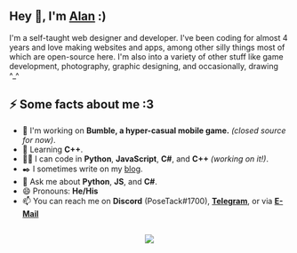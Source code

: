 <!--<h1 align = "center">
  <img src="title.svg" alt="Alan Varghese">
</h1>-->

## Hey 👋, I'm [Alan](http://alanvarghese.me/) :)

I'm a self-taught web designer and developer. I've been coding for almost 4 years and love making websites and apps, among other silly things most of which are open-source here. I'm also into a variety of other stuff like game development, photography, graphic designing, and occasionally, drawing \^\_\^

## ⚡️ Some facts about me :3

- 🔭 I'm working on **Bumble, a hyper-casual mobile game.** *(closed source for now)*.
- 🧐 Learning **C++**.
- 👨‍💻 I can code in **Python**, **JavaScript**, **C#**, and **C++** *(working on it!)*.
- ✒️ I sometimes write on my [blog](https://shinysheeppizza.tumblr.com).
- 💬 Ask me about **Python**, **JS**, and **C#**.
- 😄 Pronouns: **He/His**
- 📫 You can reach me on **Discord** (PoseTack#1700), [**Telegram**](https://telegram.me/alabamalan), or via [**E-Mail**](mailto:hello@alanvarghese.me)

##

<p align = "center">
  <a href = "http://alanvarghese.me">
    <img align = "center" src = "https://github-readme-stats.vercel.app/api?username=posetack&show_icons=true&hide_title=true&hide_border=true&include_all_commits=true&count_private=true&theme=graywhite" />
  </a>
</p>
